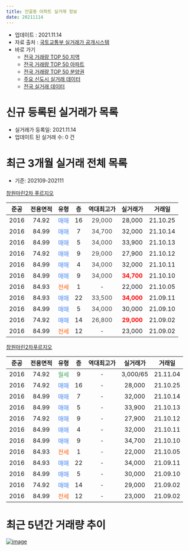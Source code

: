 ```yaml
---
title: 안골동 아파트 실거래 정보
date: 20211114
---
```


* 업데이트 : 2021.11.14
* 자료 출처 : [국토교통부 실거래가 공개시스템](http://rt.molit.go.kr)
* 바로 가기
    * [전국 거래량 TOP 50 지역](https://apt-info.github.io/apt-trade-info/tr)
    * [전국 거래량 TOP 50 아파트](https://apt-info.github.io/apt-trade-info/ta)
    * [전국 거래량 TOP 50 분양권](https://apt-info.github.io/apt-trade-info/tb)
    * [주요 신도시 실거래 데이터](https://apt-info.github.io/apt-trade-info/newtown)
    * [전국 실거래 데이터](https://apt-info.github.io/apt-trade-info/all)



<script async src="https://pagead2.googlesyndication.com/pagead/js/adsbygoogle.js"></script>
<!-- 기본광고 -->
<ins class="adsbygoogle"
     style="display:block"
     data-ad-client="ca-pub-1142216861245946"
     data-ad-slot="4805727019"
     data-ad-format="auto"
     data-full-width-responsive="true"></ins>
<script>
     (adsbygoogle = window.adsbygoogle || []).push({});
</script>


# 신규 등록된 실거래가 목록

* 실거래가 등록일: 2021.11.14
* 업데이트 된 실거래 수: 0 건




<script async src="https://pagead2.googlesyndication.com/pagead/js/adsbygoogle.js"></script>
<!-- 기본광고 -->
<ins class="adsbygoogle"
     style="display:block"
     data-ad-client="ca-pub-1142216861245946"
     data-ad-slot="4805727019"
     data-ad-format="auto"
     data-full-width-responsive="true"></ins>
<script>
     (adsbygoogle = window.adsbygoogle || []).push({});
</script>


# 최근 3개월 실거래 전체 목록
* 기준: 202109-202111


[창원마린2차 푸르지오](https://search.naver.com/search.naver?query=%EC%B0%BD%EC%9B%90%EB%A7%88%EB%A6%B02%EC%B0%A8+%ED%91%B8%EB%A5%B4%EC%A7%80%EC%98%A4)

|준공|전용면적|유형|층|역대최고가|실거래가|거래일|
|:---:|:---:|:---:|:---:|:---:|:---:|:---:|
|2016|74.92|<span style="color:#4285F3">매매</span>|16|<span style="color:#444444">29,000</span>|28,000|21.10.25|
|2016|84.99|<span style="color:#4285F3">매매</span>|7|<span style="color:#444444">34,700</span>|32,000|21.10.14|
|2016|84.99|<span style="color:#4285F3">매매</span>|5|<span style="color:#444444">34,000</span>|33,900|21.10.13|
|2016|74.92|<span style="color:#4285F3">매매</span>|9|<span style="color:#444444">29,000</span>|27,900|21.10.12|
|2016|84.99|<span style="color:#4285F3">매매</span>|4|<span style="color:#444444">34,000</span>|32,000|21.10.11|
|2016|84.99|<span style="color:#4285F3">매매</span>|9|<span style="color:#444444">34,000</span>|<b><span style="color:#FF0000">34,700</span></b>|21.10.10|
|2016|84.93|<span style="color:#FF5A00">전세</span>|1|<span style="color:#444444">-</span>|22,000|21.10.05|
|2016|84.93|<span style="color:#4285F3">매매</span>|22|<span style="color:#444444">33,500</span>|<b><span style="color:#FF0000">34,000</span></b>|21.09.11|
|2016|84.99|<span style="color:#4285F3">매매</span>|5|<span style="color:#444444">34,000</span>|30,000|21.09.10|
|2016|74.92|<span style="color:#4285F3">매매</span>|14|<span style="color:#444444">26,800</span>|<b><span style="color:#FF0000">29,000</span></b>|21.09.02|
|2016|84.99|<span style="color:#FF5A00">전세</span>|12|<span style="color:#444444">-</span>|23,000|21.09.02|

[창원마린2차푸르지오](https://search.naver.com/search.naver?query=%EC%B0%BD%EC%9B%90%EB%A7%88%EB%A6%B02%EC%B0%A8%ED%91%B8%EB%A5%B4%EC%A7%80%EC%98%A4)

|준공|전용면적|유형|층|역대최고가|실거래가|거래일|
|:---:|:---:|:---:|:---:|:---:|:---:|:---:|
|2016|74.92|<span style="color:#34A853">월세</span>|9|<span style="color:#444444">-</span>|3,000/65|21.11.04|
|2016|74.92|<span style="color:#4285F3">매매</span>|16|<span style="color:#444444">-</span>|28,000|21.10.25|
|2016|84.99|<span style="color:#4285F3">매매</span>|7|<span style="color:#444444">-</span>|32,000|21.10.14|
|2016|84.99|<span style="color:#4285F3">매매</span>|5|<span style="color:#444444">-</span>|33,900|21.10.13|
|2016|74.92|<span style="color:#4285F3">매매</span>|9|<span style="color:#444444">-</span>|27,900|21.10.12|
|2016|84.99|<span style="color:#4285F3">매매</span>|4|<span style="color:#444444">-</span>|32,000|21.10.11|
|2016|84.99|<span style="color:#4285F3">매매</span>|9|<span style="color:#444444">-</span>|34,700|21.10.10|
|2016|84.93|<span style="color:#FF5A00">전세</span>|1|<span style="color:#444444">-</span>|22,000|21.10.05|
|2016|84.93|<span style="color:#4285F3">매매</span>|22|<span style="color:#444444">-</span>|34,000|21.09.11|
|2016|84.99|<span style="color:#4285F3">매매</span>|5|<span style="color:#444444">-</span>|30,000|21.09.10|
|2016|74.92|<span style="color:#4285F3">매매</span>|14|<span style="color:#444444">-</span>|29,000|21.09.02|
|2016|84.99|<span style="color:#FF5A00">전세</span>|12|<span style="color:#444444">-</span>|23,000|21.09.02|



<script async src="https://pagead2.googlesyndication.com/pagead/js/adsbygoogle.js"></script>
<!-- 기본광고 -->
<ins class="adsbygoogle"
     style="display:block"
     data-ad-client="ca-pub-1142216861245946"
     data-ad-slot="4805727019"
     data-ad-format="auto"
     data-full-width-responsive="true"></ins>
<script>
     (adsbygoogle = window.adsbygoogle || []).push({});
</script>


# 최근 5년간 거래량 추이


<div style="width:100%;">
    <canvas id="deal_progress" height="200"></canvas>
</div>

<script>
new Chart(document.getElementById("deal_progress"), {
    type: 'line',
    data: {
        labels: ['16.01','16.02','16.03','16.04','16.05','16.06','16.07','16.08','16.09','16.10','16.11','16.12','17.01','17.02','17.03','17.04','17.05','17.06','17.07','17.09','17.10','17.11','17.12','18.01','18.02','18.03','18.04','18.05','18.06','18.07','18.08','18.09','18.10','18.11','18.12','19.01','19.02','19.03','19.04','19.05','19.06','19.07','19.08','19.09','19.10','19.11','19.12','20.01','20.02','20.03','20.04','20.05','20.06','20.07','20.08','20.09','20.10','20.11','20.12','21.01','21.02','21.03','21.04','21.05','21.06','21.07','21.08','21.09','21.10','21.11'],
        datasets: [{
            label: '매매/분양권',
            data: [7,2,7,6,5,8,6,12,41,39,35,11,16,12,5,5,1,2,0,0,4,2,1,2,2,3,2,0,1,1,0,0,1,0,2,0,1,0,1,0,1,1,0,1,1,1,4,1,3,2,4,1,5,2,2,4,6,36,14,5,5,8,3,4,7,1,3,6,12,0],
            borderColor: "rgba(66, 133, 243, 1)",
            backgroundColor: "rgba(66, 133, 243, 0.05)",
            borderWidth: 1,
            pointRadius: 0,
            fill: false,
            lineTension: 0
        },{
            label: '전/월세',
            data: [1,0,0,0,0,0,0,4,10,28,31,27,13,13,17,1,1,3,3,3,2,4,5,4,1,0,0,3,1,3,1,3,17,7,8,6,2,9,3,1,3,4,2,3,7,3,7,5,7,2,1,4,3,1,3,6,3,12,7,4,3,5,5,2,1,4,1,2,2,1],
            borderColor: "rgba(255, 90, 0, 1)",
            backgroundColor: "rgba(255, 90, 0, 0.05)",
            borderWidth: 1,
            pointRadius: 0,
            fill: false,
            lineTension: 0
        },{
            label: '합계',
            data: [8,2,7,6,5,8,6,16,51,67,66,38,29,25,22,6,2,5,3,3,6,6,6,6,3,3,2,3,2,4,1,3,18,7,10,6,3,9,4,1,4,5,2,4,8,4,11,6,10,4,5,5,8,3,5,10,9,48,21,9,8,13,8,6,8,5,4,8,14,1],
            borderColor: "rgba(0, 0, 0, 1)",
            backgroundColor: "rgba(0, 0, 0, 0.03)",
            borderWidth: 0.1,
            pointRadius: 0,
            fill: true,
            lineTension: 0
        }
        ]
    },
    options: {
        responsive: true,
        title: {
            display: false
        },
        tooltips: {
            mode: 'index',
            intersect: false
        },
        hover: {
            mode: 'nearest',
            intersect: true
        },
        scales: {
            xAxes: [{
                display: true,
                scaleLabel: {
                    display: true,
                    labelString: '년/월'
                }
            }],
            yAxes: [{
                display: true,
                ticks: {
                    suggestedMin: 0,
                },
                scaleLabel: {
                    display: true,
                    labelString: '실거래 수'
                }
            }]
        }
    }
});

</script>


[![image](https://apt-info.github.io/images/2020-01-03-apt-trade-info/1024x500.png)](https://play.google.com/store/apps/details?id=com.aptinfo.apttradeinfo)

